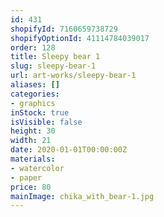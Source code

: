 ```yaml
---
id: 431
shopifyId: 7160659738729
shopifyOptionId: 41114784039017
order: 128
title: Sleepy bear 1
slug: sleepy-bear-1
url: art-works/sleepy-bear-1
aliases: []
categories:
- graphics
inStock: true
isVisible: false
height: 30
width: 21
date: 2020-01-01T00:00:00Z
materials:
- watercolor
- paper
price: 80
mainImage: chika_with_bear-1.jpg
---
```

